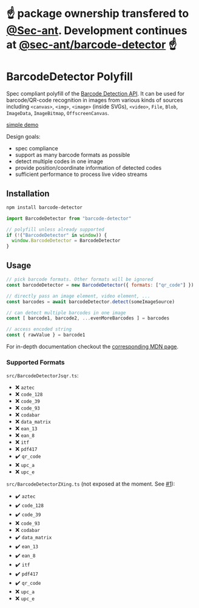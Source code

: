 # :point_up: package ownership transfered to [@Sec-ant](https://github.com/Sec-ant). Development continues at [@sec-ant/barcode-detector](https://github.com/Sec-ant/barcode-detector) :point_up:

# BarcodeDetector Polyfill 
Spec compliant polyfill of the [Barcode Detection API](https://wicg.github.io/shape-detection-api/#barcode-detection-api).
It can be used for barcode/QR-code recognition in images from various kinds of 
sources including `<canvas>`, `<img>`, `<image>` (inside SVGs), `<video>`, `File`, `Blob`, `ImageData`, `ImageBitmap`, `OffscreenCanvas`.

[simple demo](https://gruhn.github.io/barcode-detector/index.html)

Design goals:
 * spec compliance
 * support as many barcode formats as possible
 * detect multiple codes in one image
 * provide position/coordinate information of detected codes
 * sufficient performance to process live video streams

## Installation

```sh
npm install barcode-detector
```
```js
import BarcodeDetector from "barcode-detector"

// polyfill unless already supported
if (!("BarcodeDetector" in window)) {
  window.BarcodeDetector = BarcodeDetector
}
```

## Usage

```js
// pick barcode formats. Other formats will be ignored
const barcodeDetector = new BarcodeDetector({ formats: ["qr_code"] })

// directly pass an image element, video element, ...
const barcodes = await barcodeDetector.detect(someImageSource)

// can detect multiple barcodes in one image
const [ barcode1, barcode2, ...evenMoreBarcodes ] = barcodes

// access encoded string
const { rawValue } = barcode1
```

For in-depth documentation checkout the [corresponding MDN page](https://developer.mozilla.org/en-US/docs/Web/API/Barcode_Detection_API).

### Supported Formats

`src/BarcodeDetectorJsqr.ts`:
 - :x: `aztec`
 - :x: `code_128`
 - :x: `code_39`
 - :x: `code_93`
 - :x: `codabar`
 - :x: `data_matrix`
 - :x: `ean_13`
 - :x: `ean_8`
 - :x: `itf`
 - :x: `pdf417`
 - :heavy_check_mark: `qr_code` 
 - :x: `upc_a`
 - :x: `upc_e`

`src/BarcodeDetectorZXing.ts` (not exposed at the moment. See [#1](https://github.com/gruhn/barcode-detector-polyfill/issues/1)):
 - :heavy_check_mark: `aztec`
 - :heavy_check_mark: `code_128`
 - :heavy_check_mark: `code_39`
 - :x: `code_93`
 - :x: `codabar`
 - :heavy_check_mark: `data_matrix`
 - :heavy_check_mark: `ean_13`
 - :heavy_check_mark: `ean_8`
 - :heavy_check_mark: `itf`
 - :heavy_check_mark: `pdf417`
 - :heavy_check_mark: `qr_code` 
 - :x: `upc_a`
 - :x: `upc_e`
